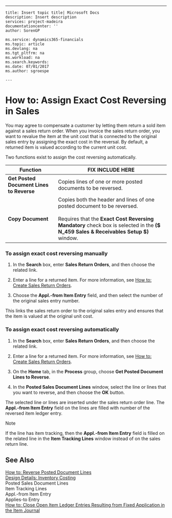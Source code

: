 ---
    title: Insert topic title| Microsoft Docs
    description: Insert description
    services: project-madeira
    documentationcenter: ''
    author: SorenGP

    ms.service: dynamics365-financials
    ms.topic: article
    ms.devlang: na
    ms.tgt_pltfrm: na
    ms.workload: na
    ms.search.keywords:
    ms.date: 07/01/2017
    ms.author: sgroespe

    ---
# How to: Assign Exact Cost Reversing in Sales
You may agree to compensate a customer by letting them return a sold item against a sales return order. When you invoice the sales return order, you want to revalue the item at the unit cost that is connected to the original sales entry by assigning the exact cost in the reversal. By default, a returned item is valued according to the current unit cost.  
  
 Two functions exist to assign the cost reversing automatically.  
  
|**Function**|FIX INCLUDE HERE<!--[!INCLUDE[bp_tabledescription](../ApplicationDesign/includes/bp_tabledescription_md.md)] -->|  
|------------------|---------------------------------------|  
|**Get Posted Document Lines to Reverse**|Copies lines of one or more posted documents to be reversed.|  
|**Copy Document**|Copies both the header and lines of one posted document to be reversed.<br /><br /> Requires that the **Exact Cost Reversing Mandatory** check box is selected in the **\($ N\_459 Sales & Receivables Setup $\)** window.|  
  
### To assign exact cost reversing manually  
  
1.  In the **Search** box, enter **Sales Return Orders**, and then choose the related link.  
  
2.  Enter a line for a returned item. For more information, see [How to: Create Sales Return Orders](../Sales/how-to-create-sales-return-orders.md).  
  
3.  Choose the **Appl.-from Item Entry** field, and then select the number of the original sales entry number.  
  
 This links the sales return order to the original sales entry and ensures that the item is valued at the original unit cost.  
  
### To assign exact cost reversing automatically  
  
1.  In the **Search** box, enter **Sales Return Orders**, and then choose the related link.  
  
2.  Enter a line for a returned item. For more information, see [How to: Create Sales Return Orders](../Sales/how-to-create-sales-return-orders.md).  
  
3.  On the **Home** tab, in the **Process**  group, choose **Get Posted Document Lines to Reverse**.  
  
4.  In the **Posted Sales Document Lines** window, select the line or lines that you want to reverse, and then choose the **OK** button.  
  
 The selected line or lines are inserted under the sales return order line. The **Appl.-from Item Entry** field on the lines are filled with number of the reversed item ledger entry.  
  
> [!NOTE]  
>  If the line has item tracking, then the **Appl.-from Item Entry** field is filled on the related line in the **Item Tracking Lines** window instead of on the sales return line.  
  
## See Also  
 [How to: Reverse Posted Document Lines](../Finance/how-to-reverse-posted-document-lines.md)   
 [Design Details: Inventory Costing](../ApplicationDesign/design-details-inventory-costing.md)   
 Posted Sales Document Lines   
 Item Tracking Lines   
 Appl.-from Item Entry   
 Applies-to Entry   
 [How to: Close Open Item Ledger Entries Resulting from Fixed Application in the Item Journal](../Finance/how-to-close-open-item-ledger-entries-resulting-from-fixed-application-in-the-item-journal.md)